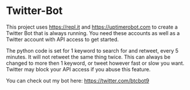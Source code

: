 # Twitter-Bot

This project uses https://repl.it and https://uptimerobot.com to create a Twitter Bot that is always running. You need these accounts as well as a Twitter account with API access to get started.

The python code is set for 1 keyword to search for and retweet, every 5 minutes. It will not retweet the same thing twice. This can always be changed to more then 1 keyword, or tweet however fast or slow you want. Twitter may block your API access if you abuse this feature. 

You can check out my bot here: https://twitter.com/btcbot9


